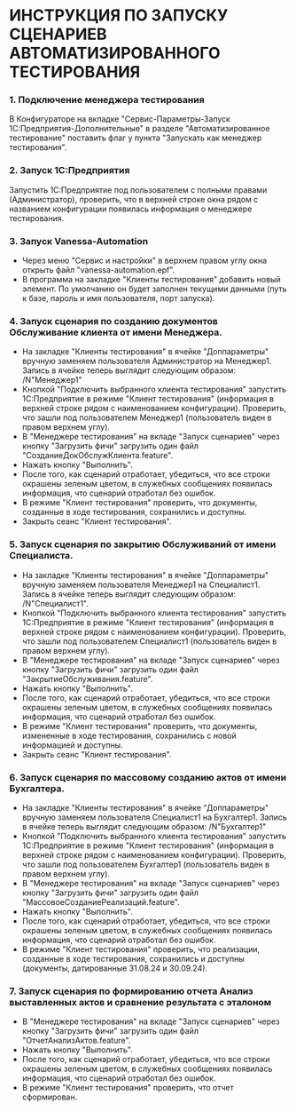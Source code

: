 # ИНСТРУКЦИЯ ПО ЗАПУСКУ СЦЕНАРИЕВ АВТОМАТИЗИРОВАННОГО ТЕСТИРОВАНИЯ

### 1. Подключение менеджера тестирования
   В Конфигураторе на вкладке "Сервис-Параметры-Запуск 1С:Предприятия-Дополнительные" в разделе "Автоматизированное тестирование" поставить флаг у пункта "Запускать как менеджер тестирования".
 
### 2. Запуск 1С:Предприятия
   Запустить  1С:Предприятие под пользователем с полными правами (Администратор), проверить, что в верхней строке окна рядом с названием конфигурации появилась информация о менеджере тестирования.

### 3. Запуск Vanessa-Automation
   * Через меню "Сервис и настройки" в верхнем правом углу окна открыть файл "vanessa-automation.epf".
   * В программа на закладке "Клиенты тестирования" добавить новый элемент. По умолчанию он будет заполнен текущими данными (путь к базе, пароль и имя пользователя, порт запуска).

### 4. Запуск сценария по созданию документов Обслуживание клиента от имени Менеджера.
   * На закладке "Клиенты тестирования" в ячейке "Доппараметры" вручную заменяем пользователя Администратор на Менеджер1. Запись в ячейке теперь выглядит следующим образом:  /N"Менеджер1"
   * Кнопкой "Подключить выбранного клиента тестирования" запустить 1С:Предприятие в режиме "Клиент тестирования" (информация в верхней строке рядом с наименованием конфигурации). Проверить, что зашли под пользователем Менеджер1 (пользователь виден в правом верхнем углу).
   * В "Менеджере тестирования" на вкладе "Запуск сценариев" через кнопку "Загрузить фичи" загрузить один файл  "СозданиеДокОбслужКлиента.feature".
   * Нажать кнопку "Выполнить".
   * После того, как сценарий отработает, убедиться, что все строки окрашены зеленым цветом, в служебных сообщениях появилась информация, что сценарий отработал без ошибок.
   * В режиме "Клиент тестирования" проверить, что документы, созданные в ходе тестирования, сохранились и доступны.
   * Закрыть сеанс "Клиент тестирования".


### 5. Запуск сценария по закрытию Обслуживаний от имени Специалиста.
   * На закладке "Клиенты тестирования" в ячейке "Доппараметры" вручную заменяем пользователя Менеджер1 на Специалист1. Запись в ячейке теперь выглядит следующим образом:  /N"Специалист1". 
   * Кнопкой "Подключить выбранного клиента тестирования" запустить 1С:Предприятие в режиме "Клиент тестирования" (информация в верхней строке рядом с наименованием конфигурации). Проверить, что зашли под пользователем Специалист1 (пользователь виден в правом верхнем углу).
   * В "Менеджере тестирования" на вкладе "Запуск сценариев" через кнопку "Загрузить фичи" загрузить один файл  "ЗакрытиеОбслуживания.feature".
   * Нажать кнопку "Выполнить".
   * После того, как сценарий отработает, убедиться, что все строки окрашены зеленым цветом, в служебных сообщениях появилась информация, что сценарий отработал без ошибок.
   * В режиме "Клиент тестирования" проверить, что документы, измененные в ходе тестирования, сохранились с новой информацией и доступны.
   * Закрыть сеанс "Клиент тестирования".

### 6. Запуск сценария по массовому созданию актов от имени Бухгалтера.
   * На закладке "Клиенты тестирования" в ячейке "Доппараметры" вручную заменяем пользователя Специалист1 на Бухгалтер1. Запись в ячейке теперь выглядит следующим образом:  /N"Бухгалтер1" 
   * Кнопкой "Подключить выбранного клиента тестирования" запустить 1С:Предприятие в режиме "Клиент тестирования" (информация в верхней строке рядом с наименованием конфигурации). Проверить, что зашли под пользователем Бухгалтер1 (пользователь виден в правом верхнем углу).
   * В "Менеджере тестирования" на вкладе "Запуск сценариев" через кнопку "Загрузить фичи" загрузить один файл  "МассовоеСозданиеРеализаций.feature".
   * Нажать кнопку "Выполнить".
   * После того, как сценарий отработает, убедиться, что все строки окрашены зеленым цветом, в служебных сообщениях появилась информация, что сценарий отработал без ошибок.
   * В режиме "Клиент тестирования" проверить, что реализации, созданные в ходе тестирования, сохранились и доступны (документы, датированные 31.08.24 и 30.09.24).

### 7. Запуск сценария по формированию отчета Анализ выставленных актов и сравнение результата с эталоном
   * В "Менеджере тестирования" на вкладе "Запуск сценариев" через кнопку "Загрузить фичи" загрузить один файл  "ОтчетАнализАктов.feature".
   * Нажать кнопку "Выполнить".
   * После того, как сценарий отработает, убедиться, что все строки окрашены зеленым цветом, в служебных сообщениях появилась информация, что сценарий отработал без ошибок.
   * В режиме "Клиент тестирования" проверить, что отчет сформирован.


